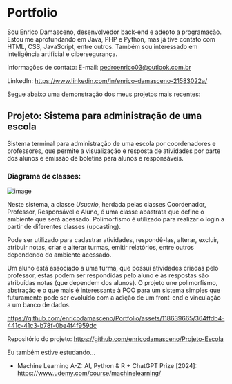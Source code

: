 # Portfolio
Sou Enrico Damasceno, desenvolvedor back-end e adepto a programação. Estou me aprofundando em Java, PHP e Python, mas já tive contato com HTML, CSS, JavaScript, entre outros. Também sou interessado em inteligência artificial e cibersegurança.

Informações de contato:
E-mail: pedroenrico03@outlook.com.br

LinkedIn:
https://www.linkedin.com/in/enrico-damasceno-21583022a/

Segue abaixo uma demonstração dos meus projetos mais recentes:

## Projeto: Sistema para administração de uma escola

Sistema terminal para administração de uma escola por coordenadores e professores, que permite a visualização e resposta de atividades por parte dos alunos e emissão de boletins para alunos e responsáveis.

### Diagrama de classes:

![image](https://github.com/enricodamasceno/Portfolio/assets/118639665/e163d4d9-a17c-4f1b-92d1-d07c880088b9)

Neste sistema, a classe _Usuario_, herdada pelas classes Coordenador, Professor, Responsável e Aluno, é uma classe abastrata que define o ambiente que será acessado. Polimorfismo é utilizado para realizar o login a partir de diferentes classes (upcasting). 

Pode ser utilizado para cadastrar atividades, respondê-las, alterar, excluir, atribuir notas, criar e alterar turmas, emitir relatórios, entre outros dependendo do ambiente acessado.

Um aluno está associado a uma turma, que possui atividades criadas pelo professor, estas podem ser respondidas pelo aluno e às respostas são atribuídas notas (que dependem dos alunos). O projeto une polimorfismo, abstração e o que mais é interessante à POO para um sistema simples que futuramente pode ser evoluído com a adição de um front-end e vinculação a um banco de dados.

https://github.com/enricodamasceno/Portfolio/assets/118639665/364ffdb4-441c-41c3-b78f-0be4f4f959dc

Repositório do projeto: https://github.com/enricodamasceno/Projeto-Escola

Eu também estive estudando...
 - Machine Learning A-Z: AI, Python & R + ChatGPT Prize [2024]: https://www.udemy.com/course/machinelearning/
